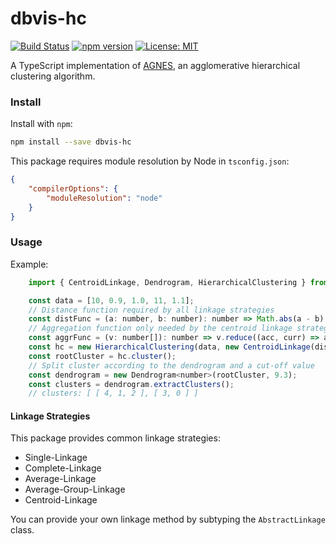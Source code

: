 dbvis-hc
========

[![Build Status](https://travis-ci.org/fredooo/dbvis-hc.svg?branch=master)](https://travis-ci.org/fredooo/dbvis-hc) [![npm version](https://badge.fury.io/js/dbvis-hc.svg)](https://badge.fury.io/js/dbvis-hc) [![License: MIT](https://img.shields.io/badge/License-MIT-yellow.svg)](https://opensource.org/licenses/MIT)

A TypeScript implementation of [AGNES][1], an agglomerative hierarchical clustering algorithm.

### Install

Install with `npm`:

```bash
npm install --save dbvis-hc
```

This package requires module resolution by Node in `tsconfig.json`:

```json
{
    "compilerOptions": {
        "moduleResolution": "node"
    }   
}
```

### Usage

Example:

```javascript
    import { CentroidLinkage, Dendrogram, HierarchicalClustering } from 'dbvis-hc';

    const data = [10, 0.9, 1.0, 11, 1.1];
    // Distance function required by all linkage strategies 
    const distFunc = (a: number, b: number): number => Math.abs(a - b);
    // Aggregation function only needed by the centroid linkage strategy
    const aggrFunc = (v: number[]): number => v.reduce((acc, curr) => acc + curr, 0) / v.length;
    const hc = new HierarchicalClustering(data, new CentroidLinkage(distFunc, aggrFunc));
    const rootCluster = hc.cluster();
    // Split cluster according to the dendrogram and a cut-off value
    const dendrogram = new Dendrogram<number>(rootCluster, 9.3);
    const clusters = dendrogram.extractClusters();
    // clusters: [ [ 4, 1, 2 ], [ 3, 0 ] ]
```
#### Linkage Strategies

This package provides common linkage strategies:

* Single-Linkage
* Complete-Linkage
* Average-Linkage
* Average-Group-Linkage
* Centroid-Linkage

You can provide your own linkage method by subtyping the `AbstractLinkage` class.

[1]: https://onlinelibrary.wiley.com/doi/abs/10.1002/9780470316801.ch5 

